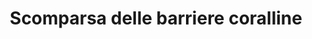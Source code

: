 ---
title: Scomparsa delle barriere coralline
description: 
    - I coralli sono colonie di Antozoi (polipi) che vivono in simbiosi con alghe unicellulari (zooxantelle) in acque limpide, illuminate e ossigenate con una temperatura marina compresa tra 20° e 30 °C ed elevata salinità. Con l’aiuto della fotosintesi delle alghe, costruiscono uno scheletro di carbonato di calcio che assume funzione protettiva e di sostegno.<br/>Man mano che i polipi vivono, si riproducono e muoiono, lasciano dietro i loro scheletri, che vengono poi colonizzati dai polipi viventi. Col passare del tempo, questi scheletri si fondono tra loro creando delle strutture dure come la roccia.
    - Le strutture vengono chiamate "barriere" quando sono distanziate dalla costa da una laguna poco profonda. Quando invece si trovano in prossimità della costa, vengono dette "scogliere coralline".<br/>Questi ecosistemi sono un patrimonio di biodiversità e sono fondamentali per tutta la catena trofica del luogo in cui si trovano.
consequences:
    description:  L’elevata temperatura delle acque e le frequenti ondate di calore marine registrate negli ultimi anni hanno portato allo “sbiancamento” cioè alla morte di un’altissima percentuale di coralli. Probabilmente avremo un degrado continuo che durerà finché icambiamenti climaticinon si stabilizzeranno,consentendo alle popolazioni sopravvissute di riorganizzarsi. La loro condizione è peggiorata da un cocktail di eventi che vanno dall’acidificazione delle acque che minaccia lo scheletro di carbonato di calcio, dal turismo selvaggio, alla pesca eccessiva soprattutto di specie erbivore e con pratiche distruttive, la sedimentazione associata all'innalzamento del livello del mare, il deflusso dei nutrienti dalla terraferma, i danni dovuti alle tempeste e i cambiamenti nella circolazione oceanica.
choords:
    x: 94
    y: 679
---
